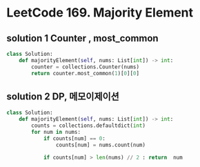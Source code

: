 # LeetCode 169. Majority Element

## solution 1 Counter , most_common

```python
class Solution:
    def majorityElement(self, nums: List[int]) -> int:
        counter = collections.Counter(nums)
        return counter.most_common(1)[0][0]
```

## solution 2 DP, 메모이제이션

```python
class Solution:
    def majorityElement(self, nums: List[int]) -> int:
        counts = collections.defaultdict(int)
        for num in nums:
            if counts[num] == 0:
                counts[num] = nums.count(num)
            
            if counts[num] > len(nums) // 2 : return  num
    
```